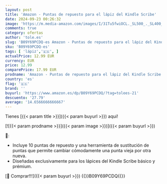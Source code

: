 ```yaml
---
layout: post
title: 'Amazon - Puntas de repuesto para el lápiz del Kindle Scribe'
date: 2024-09-23 00:26:32
image: 'https://m.media-amazon.com/images/I/31Tu5fwiOCL._SL500_._SL400_.jpg'
comments: true
category: ofertas
author: 'tole.es'
slug: 'B09Y69PCDQ-es Amazon - Puntas de repuesto para el lápiz del Kindle Scribe'
sku: 'B09Y69PCDQ-es'
tags: [ 'lápiz','🇪🇸', ]
actualPrice: 12.99 EUR
currency: EUR
price: 12.99
comparePrice: 17.99 EUR
prodname: 'Amazon - Puntas de repuesto para el lápiz del Kindle Scribe'
country: 'es'
flag: '🇪🇸'
brand: ''
buyurl: 'https://www.amazon.es/dp/B09Y69PCDQ/?tag=tolees-21'
descuento: '27.79'
average: '14.6566666666667'
---
```


Tienes [{{< param title >}}]({{< param buyurl >}}) aqui!

[![{{< param prodname >}}]({{< param image >}})]({{< param buyurl >}})

🔎:

- Incluye 10 puntas de repuesto y una herramienta de sustitución de puntas que permite cambiar cómodamente una punta vieja por otra nueva.
- Diseñadas exclusivamente para los lápices del Kindle Scribe básico y prémium.

[🛒 Comprar!!!]({{< param buyurl >}})
{{<world>}}B09Y69PCDQ{{</world>}}
